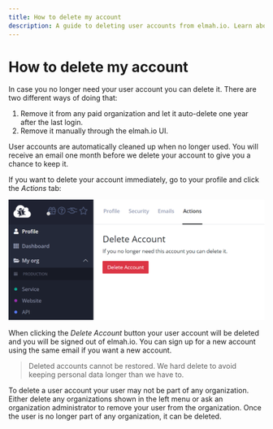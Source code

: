 ```yaml
---
title: How to delete my account
description: A guide to deleting user accounts from elmah.io. Learn about both automatic and manual account deletion in this simple guide.
---
```


# How to delete my account

In case you no longer need your user account you can delete it. There are two different ways of doing that:

1. Remove it from any paid organization and let it auto-delete one year after the last login.
2. Remove it manually through the elmah.io UI.

User accounts are automatically cleaned up when no longer used. You will receive an email one month before we delete your account to give you a chance to keep it.

If you want to delete your account immediately, go to your profile and click the *Actions* tab:

![Actions tab](images/actions-tab.png)

When clicking the *Delete Account* button your user account will be deleted and you will be signed out of elmah.io. You can sign up for a new account using the same email if you want a new account.

> Deleted accounts cannot be restored. We hard delete to avoid keeping personal data longer than we have to.

To delete a user account your user may not be part of any organization. Either delete any organizations shown in the left menu or ask an organization administrator to remove your user from the organization. Once the user is no longer part of any organization, it can be deleted.
